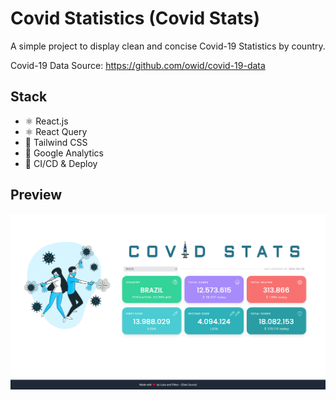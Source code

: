 # Covid Statistics (Covid Stats)

A simple project to display clean and concise Covid-19 Statistics by country.

Covid-19 Data Source: https://github.com/owid/covid-19-data

## Stack

- ⚛️ React.js
- ⚛️ React Query
- 💅 Tailwind CSS
- 🔎 Google Analytics
- 🔂 CI/CD & Deploy

## Preview

![Preview](preview.png)
